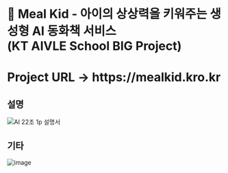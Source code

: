 # 🌈 Meal Kid - 아이의 상상력을 키워주는 생성형 AI 동화책 서비스<br> (KT AIVLE School BIG Project)
<h1>Project URL -> https://mealkid.kro.kr</h1>

## 설명
<!--![AI 22조 발표자료_page-0003](https://github.com/user-attachments/assets/e9864b8f-afba-4fc7-9532-4504e25f2ff5)-->
![AI 22조 1p 설명서](https://github.com/user-attachments/assets/268d0438-6af6-47d4-825e-56fa463d5fa5)

## 기타
![image](https://github.com/user-attachments/assets/7a06bad0-e378-479a-a5ce-b16b43c31c4b)
